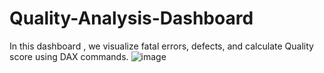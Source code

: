 # Quality-Analysis-Dashboard
In this dashboard , we visualize fatal errors, defects, and calculate Quality score using DAX commands.
![image](https://user-images.githubusercontent.com/72027748/212044362-2d3fe236-daab-4a33-b28c-4026111dc8d0.png)
